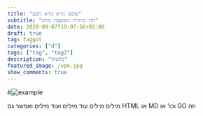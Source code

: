 ```yaml
---
title: "פוסט נורא נורא חכם"
subtitle: "תת כותרת מפוצצת מוות"
date: 2020-09-07T19:07:56+03:00
draft: true
tag: faggot
categories: ["d"]
tags: ["tag", "tag2"]
description: "כלשהו"
featured_image: /vpn.jpg
show_comments: true
---
```


#![example](//vsspn.jpg)

מילים מילים 
עוד מילים ועוד מילים
ואפשר גם HTML או MD וכו' 
או GO
וזה

